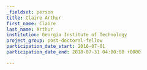 ```yaml
---
_fieldset: person
title: Claire Arthur
first_name: Claire
last_name: Arthur
institution: Georgia Institute of Technology
project_group: post-doctoral-fellow
participation_date_start: 2016-07-01
participation_date_end: 2018-07-31 04:00:00 +0000

---
```

